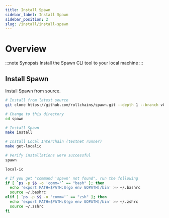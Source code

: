 ```yaml
---
title: Install Spawn
sidebar_label: Install Spawn
sidebar_position: 2
slug: /install/install-spawn
---
```



# Overview

:::note Synopsis
Install the Spawn CLI tool to your local machine
:::


## Install Spawn

Install Spawn from source.

```bash
# Install from latest source
git clone https://github.com/rollchains/spawn.git --depth 1 --branch v0.50.7

# Change to this directory
cd spawn

# Install Spawn
make install

# Install Local Interchain (testnet runner)
make get-localic

# Verify installations were successful
spawn

local-ic

# If you get "command 'spawn' not found", run the following
if [ `ps -p $$ -o 'comm='` == "bash" ]; then
  echo 'export PATH=$PATH:$(go env GOPATH)/bin' >> ~/.bashrc
  source ~/.bashrc
elif [ `ps -p $$ -o 'comm='` == "zsh" ]; then
  echo 'export PATH=$PATH:$(go env GOPATH)/bin' >> ~/.zshrc
  source ~/.zshrc
fi

```
